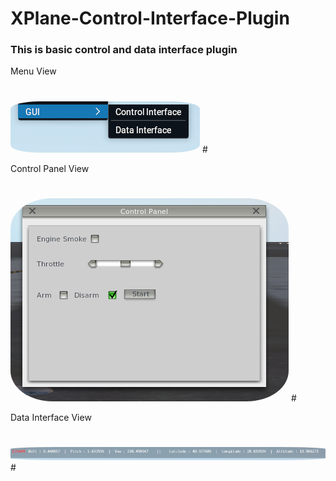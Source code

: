 # XPlane-Control-Interface-Plugin

### This is basic control and data interface plugin

Menu View
#
<img  src="./img/menu.png" alt="drawing" style="border-radius:15%"/>
#

Control Panel View
#
<img  src="./img/control_panel.png" alt="drawing" style="border-radius:15%"/>
#

Data Interface View
#
<img  src="./img/data_interface.png" alt="drawing" style="border-radius:15%"/>
#
